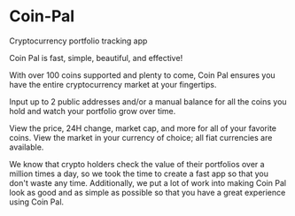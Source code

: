 # Coin-Pal
Cryptocurrency portfolio tracking app

Coin Pal is fast, simple, beautiful, and effective!


With over 100 coins supported and plenty to come, Coin Pal ensures you have the entire cryptocurrency market at your fingertips.


Input up to 2 public addresses and/or a manual balance for all the coins you hold and watch your portfolio grow over time.


View the price, 24H change, market cap, and more for all of your favorite coins. View the market in your currency of choice; all fiat currencies are available.


We know that crypto holders check the value of their portfolios over a million times a day, so we took the time to create a fast app so that you don't waste any time. Additionally, we put a lot of work into making Coin Pal look as good and as simple as possible so that you have a great experience using Coin Pal.






